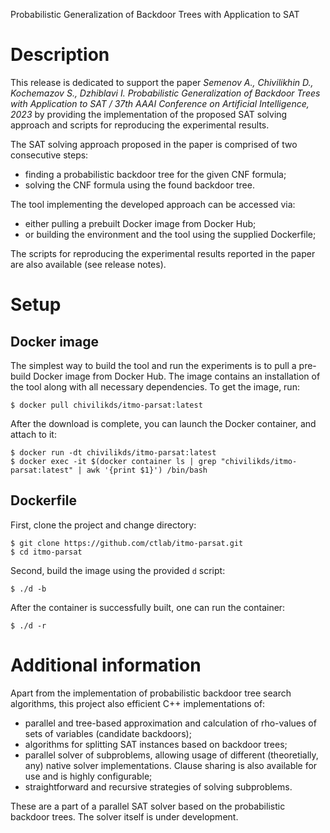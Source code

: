 Probabilistic Generalization of Backdoor Trees with Application to SAT

# Description

This release is dedicated to support the paper <i>Semenov A., Chivilikhin D., Kochemazov S., Dzhiblavi I. Probabilistic Generalization of Backdoor Trees with Application to SAT / 37th AAAI Conference on Artificial Intelligence, 2023</i> by providing the implementation of the proposed SAT solving approach and scripts for reproducing the 
experimental results.

The SAT solving approach proposed in the paper is comprised of two consecutive steps:
* finding a probabilistic backdoor tree for the given CNF formula;
* solving the CNF formula using the found backdoor tree.

The tool implementing the developed approach can be accessed via:
* either pulling a prebuilt Docker image from Docker Hub;
* or building the environment and the tool using the supplied Dockerfile;

The scripts for reproducing the experimental results reported in the paper are also available (see release notes).

# Setup

## Docker image

The simplest way to build the tool and run the experiments is to pull a pre-build Docker image from Docker Hub.
The image contains an installation of the tool along with all necessary dependencies.
To get the image, run:

```console
$ docker pull chivilikds/itmo-parsat:latest
```

After the download is complete, you can launch the Docker container, and attach to it:
```console 
$ docker run -dt chivilikds/itmo-parsat:latest
$ docker exec -it $(docker container ls | grep "chivilikds/itmo-parsat:latest" | awk '{print $1}') /bin/bash
```

## Dockerfile

First, clone the project and change directory:
```console
$ git clone https://github.com/ctlab/itmo-parsat.git
$ cd itmo-parsat
```

Second, build the image using the provided `d` script:
```console
$ ./d -b
```

After the container is successfully built, one can run the container:
```console
$ ./d -r
```

# Additional information

Apart from the implementation of probabilistic backdoor tree search algorithms, this project also efficient C++ implementations of:
* parallel and tree-based approximation and calculation of rho-values of sets of variables (candidate backdoors);
* algorithms for splitting SAT instances based on backdoor trees;
* parallel solver of subproblems, allowing usage of different (theoretially, any) native
  solver implementations. Clause sharing is also available for use and is highly configurable;
* straightforward and recursive strategies of solving subproblems.

These are a part of a parallel SAT solver based on the probabilistic backdoor trees. 
The solver itself is under development.
